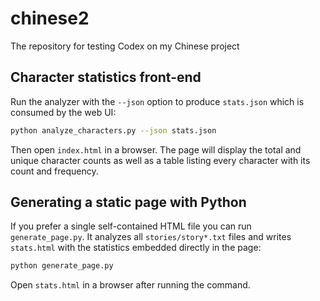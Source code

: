 # chinese2
The repository for testing Codex on my Chinese project

## Character statistics front-end

Run the analyzer with the `--json` option to produce `stats.json` which is
consumed by the web UI:

```bash
python analyze_characters.py --json stats.json
```

Then open `index.html` in a browser. The page will display the total and unique
character counts as well as a table listing every character with its count and
frequency.

## Generating a static page with Python

If you prefer a single self-contained HTML file you can run
`generate_page.py`. It analyzes all `stories/story*.txt` files and writes `stats.html`
with the statistics embedded directly in the page:

```bash
python generate_page.py
```

Open `stats.html` in a browser after running the command.

